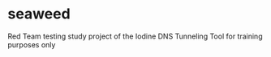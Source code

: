 # seaweed
Red Team testing study project of the Iodine DNS Tunneling Tool for training purposes only

